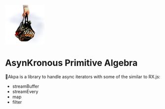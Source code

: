 ![md(`](akpa-icon-128.png)

# AsynKronous Primitive Algebra

&#128092;Akpa is a library to handle async iterators with some of the similar to RX.js:
  * streamBuffer
  * streamEvery
  * map
  * filter


<!-- `)] // -->